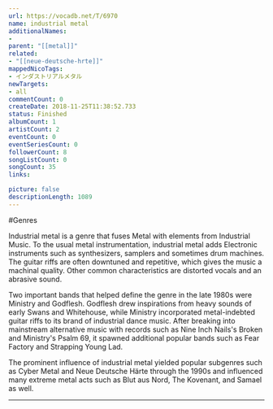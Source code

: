 ```yaml
---
url: https://vocadb.net/T/6970
name: industrial metal
additionalNames: 
- 
parent: "[[metal]]"
related:
- "[[neue-deutsche-hrte]]"
mappedNicoTags:
- インダストリアルメタル
newTargets:
- all
commentCount: 0
createDate: 2018-11-25T11:38:52.733
status: Finished
albumCount: 1
artistCount: 2
eventCount: 0
eventSeriesCount: 0
followerCount: 8
songListCount: 0
songCount: 35
links: 

picture: false
descriptionLength: 1089
---
```


#Genres

Industrial metal is a genre that fuses Metal with elements from Industrial Music. To the usual metal instrumentation, industrial metal adds Electronic instruments such as synthesizers, samplers and sometimes drum machines. The guitar riffs are often downtuned and repetitive, which gives the music a machinal quality. Other common characteristics are distorted vocals and an abrasive sound.

Two important bands that helped define the genre in the late 1980s were Ministry and Godflesh. Godflesh drew inspirations from heavy sounds of early Swans and Whitehouse, while Ministry incorporated metal-indebted guitar riffs to its brand of industrial dance music. After breaking into mainstream alternative music with records such as Nine Inch Nails's Broken and Ministry's Psalm 69, it spawned additional popular bands such as Fear Factory and Strapping Young Lad.

The prominent influence of industrial metal yielded popular subgenres such as Cyber Metal and Neue Deutsche Härte through the 1990s and influenced many extreme metal acts such as Blut aus Nord, The Kovenant, and Samael as well.

---

